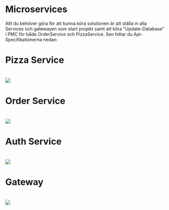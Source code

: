 # Microservices
Allt du behöver göra för att kunna köra solutionen är att ställa in alla Services och gatewayen som start projekt samt att köra "Update-Database" i PMC för 
både OrderService och PizzaService.
Sen hittar du Api-Specifikationerna nedan:
<h1>Pizza Service<h1/>
<img src="https://media.discordapp.net/attachments/1048236267164405841/1050347457323749416/ApiPizzaSpec.png">
<h1>Order Service<h1/>
<img src="https://media.discordapp.net/attachments/1048236267164405841/1050354290142740480/OrderService_API-specifikation_1.png?width=1440&height=280">
<h1>Auth Service<h1/>
<img src="https://media.discordapp.net/attachments/1048236267164405841/1055104028813561866/image.png">
<h1>Gateway<h1/>
<img src="https://media.discordapp.net/attachments/1048236267164405841/1055103914975965274/image.png">
